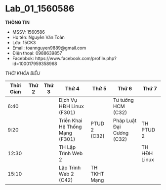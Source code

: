 # Lab_01_1560586

**THÔNG TIN**

<ul>
  <li>MSSV: 1560586</li>
  <li>Họ tên: Nguyễn Văn Toàn</li>
  <li>Lớp: 15CK3</li>
  <li>Email: toannguyen9889@gmail.com</li>
  <li>Điện thoại: 0988639857</li>
  <li>Facebbok: https://www.facebook.com/profile.php?id=100017959358968</li> 
</ul>

*THỜI KHÓA BIỂU*

Thời Gian | Thứ 2 | Thứ 3 | Thứ 4 | Thứ 5 | Thứ 6  | Thứ 7
 ---------| ----- | ----- | ----- | ----- | ----- | -----
  6:40   | | | Dịch Vụ HĐH Linux (F301) | | Tư tưởng HCM (C32) | |
  9:20   | | | Triển Khai Hệ Thống Mạng (F301) | PTUD 2 (C32) | Pháp Luật Đại Cương (C32) | TH PTUD 2
  12:30  | | | TH Lập Trình Web 2 | | | TH HĐH Linux
  15:10  | | | Lập Trình Web 2 (C42) | TH TKHT Mạng | | |  |
